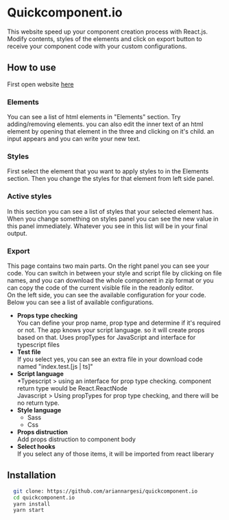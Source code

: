 # Quickcomponent.io

This website speed up your component creation process with React.js. Modify contents, styles of the elements and click on export button to receive your component code with your custom configurations.

## How to use 
First open website [here](http://quickcomponent.io)
### Elements 
 You can see a list of html elements in "Elements" section. Try adding/removing elements. you can also edit the inner text of an html element by opening that element in the three and clicking on it's child. an input appears and you can write your new text.
### Styles 
First select the element that you want to apply styles to in the Elements section. Then you change the styles for that element from left side panel.
### Active styles   
In this section you can see a list of styles that your selected element has. When you change something on styles panel you can see the new value in this panel immediately. Whatever you see in this list will be in your final output.

### Export 
This page contains two main parts. On the right panel you can see your code. You can switch in between your style and script file by clicking on file names, and you can download the whole component in zip format or you can copy the code of the current visible file in the readonly editor.</br>
On the left side, you can see the available configuration for your code. Below you can see a list of available configurations.
* **Props type checking**</br>
You can define your prop name, prop type and determine if it's required or not. The app knows your script language. so it will create props based on that. Uses propTypes for JavaScript and interface for typescript files
* **Test file** </br>
If you select yes, you can see an extra file in your download code named "index.test.[js | ts]"
* **Script language**</br>
*Typescript > using an interface for prop type checking. component return type would be React.ReactNode</br>
Javascript > Using propTypes for prop type checking, and there will be no return type.
* **Style language**</br>
    * Sass
    * Css
* **Props distruction**</br>
Add props distruction to component body
* **Select hooks**</br>
If you select any of those items, it will be imported from react liberary

## Installation
```bash
  git clone: https://github.com/ariannargesi/quickcomponent.io
  cd quickcomponent.io
  yarn install
  yarn start
```
    
